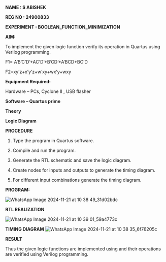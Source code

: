 **NAME : S ABISHEK**

**REG NO : 24900833**

**EXPERIMENT : BOOLEAN_FUNCTION_MINIMIZATION**


**AIM:**

To implement the given logic function verify its operation in Quartus using Verilog programming.

F1= A’B’C’D’+AC’D’+B’CD’+A’BCD+BC’D 

F2=xy’z+x’y’z+w’xy+wx’y+wxy

**Equipment Required:**

Hardware – PCs, Cyclone II , USB flasher

**Software – Quartus prime**

**Theory**

**Logic Diagram**

**PROCEDURE**

1.	Type the program in Quartus software.

2.	Compile and run the program.

3.	Generate the RTL schematic and save the logic diagram.

4.	Create nodes for inputs and outputs to generate the timing diagram.

5.	For different input combinations generate the timing diagram.


**PROGRAM:**

![WhatsApp Image 2024-11-21 at 10 38 49_31d02bdc](https://github.com/user-attachments/assets/6335030a-aa19-493c-aa7c-caa2f9d18bc4)



**RTL REALIZATION**

![WhatsApp Image 2024-11-21 at 10 39 01_59a4773c](https://github.com/user-attachments/assets/d2fe1b17-ec84-43fa-b3be-3e47c39543f7)


**TIMING DIAGRAM**
![WhatsApp Image 2024-11-21 at 10 38 35_6f76205c](https://github.com/user-attachments/assets/77517132-8223-49b6-bad0-8941a4c7875a)

**RESULT**

Thus the given logic functions are implemented using and their operations are verified using Verilog programming.

